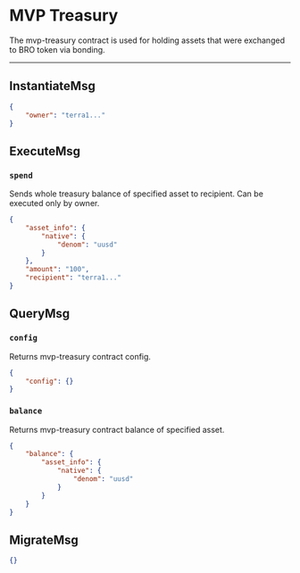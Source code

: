 # MVP Treasury

The mvp-treasury contract is used for holding assets that were exchanged to BRO token
via bonding.

---

## InstantiateMsg

```json
{
    "owner": "terra1..."
}
```

## ExecuteMsg

### `spend`

Sends whole treasury balance of specified asset to recipient.
Can be executed only by owner.

```json
{
    "asset_info": {
        "native": {
            "denom": "uusd"
        }
    },
    "amount": "100",
    "recipient": "terra1..."
}
```

## QueryMsg

### `config`

Returns mvp-treasury contract config.

```json
{
    "config": {}
}
```

### `balance`

Returns mvp-treasury contract balance of specified asset.

```json
{
    "balance": {
        "asset_info": {
            "native": {
                "denom": "uusd"
            }
        }
    }
}
```

## MigrateMsg

```json
{}
```
